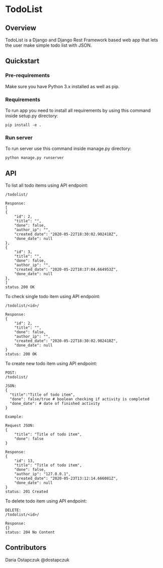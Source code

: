# TodoList

## Overview
TodoList is a Django and Django Rest Framework based web app that lets the user make simple todo list with JSON. 
## Quickstart
### Pre-requirements
Make sure you have Python 3.x installed as well as pip.
### Requirements
To run app you need to install all requirements by using this command inside setup.py directory:

    pip install -e .


### Run server
To run server use this command inside manage.py directory:

    python manage.py runserver

## API
To list all todo items using API endpoint:

    /todolist/
    
    Response:
    [
    {
        "id": 2,
        "title": "",
        "done": false,
        "author_ip": "",
        "created_date": "2020-05-22T18:30:02.902418Z",
        "done_date": null
    },
    {
        "id": 3,
        "title": "",
        "done": false,
        "author_ip": "",
        "created_date": "2020-05-22T18:37:04.664953Z",
        "done_date": null
    },
    ]
    status 200 OK

To check single todo item using API endpoint:

    /todolist/<id>/
    
    Response:
    {
        "id": 2,
        "title": "",
        "done": false,
        "author_ip": "",
        "created_date": "2020-05-22T18:30:02.902418Z",
        "done_date": null   
    } 
    status: 200 OK

To create new todo item using API endpoint:
    
    POST:
    /todolist/
    
    JSON:
    {
      "title":"Title of todo item",
      "done": false/true # boolean checking if activity is completed
      "done_date": # date of finished activity
    }
    
    Example:
    
    Request JSON:
    {
	    "title": "Title of todo item",
	    "done": false
    }
    
    Response:
    {
        "id": 13,
        "title": "Title of todo item",
        "done": false,
        "author_ip": "127.0.0.1",
        "created_date": "2020-05-23T13:12:14.666081Z",
        "done_date": null
    }
    status: 201 Created
    
To delete todo item using API endpoint:

    DELETE:
    /todolist/<id>/
    
    Response:
    {}
    status: 204 No Content

## Contributors
Daria Ostapczuk @dostapczuk 
